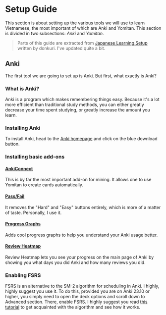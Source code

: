 # Setup Guide

This section is about setting up the various tools we will use to learn Vietnamese, the most important of which are Anki and Yomitan. This section is divided in two subsections: *Anki* and *Yomitan*.

> Parts of this guide are extracted from [Japanese Learning Setup](https://donkuri.github.io/learn-japanese/setup) written by donkuri. I've updated quite a bit.

## Anki
The first tool we are going to set up is Anki. But first, what exactly is Anki?

### What is Anki?
Anki is a program which makes remembering things easy. Because it's a lot more efficient than traditional study methods, you can either greatly decrease your time spent studying, or greatly increase the amount you learn.

### Installing Anki
To install Anki, head to the [Anki homepage](https://apps.ankiweb.net/) and click on the blue download button.

### Installing basic add-ons

#### [AnkiConnect](https://ankiweb.net/shared/info/2055492159)

This is by far the most important add-on for mining. It allows one to use Yomitan to create cards automatically.

#### [Pass/Fail](https://ankiweb.net/shared/info/876946123)

It removes the "Hard" and "Easy" buttons entirely, which is more of a matter of taste. Personally, I use it.

#### [Progress Graphs](https://ankiweb.net/shared/info/266436365)

Adds cool progress graphs to help you understand your Anki usage better.

#### [Review Heatmap](https://ankiweb.net/shared/info/1771074083)

Review Heatmap lets you see your progress on the main page of Anki by showing you what days you did Anki and how many reviews you did.

### Enabling FSRS

FSRS is an alternative to the SM-2 algorithm for scheduling in Anki. I highly, highly suggest you use it. To do this, provided you are on Anki 23.10 or higher, you simply need to open the deck options and scroll down to Advanced section. There, enable FSRS. I highly suggest you read [this tutorial](https://github.com/open-spaced-repetition/fsrs4anki/blob/main/docs/tutorial.md) to get acquainted with the algorithm and see how it works.